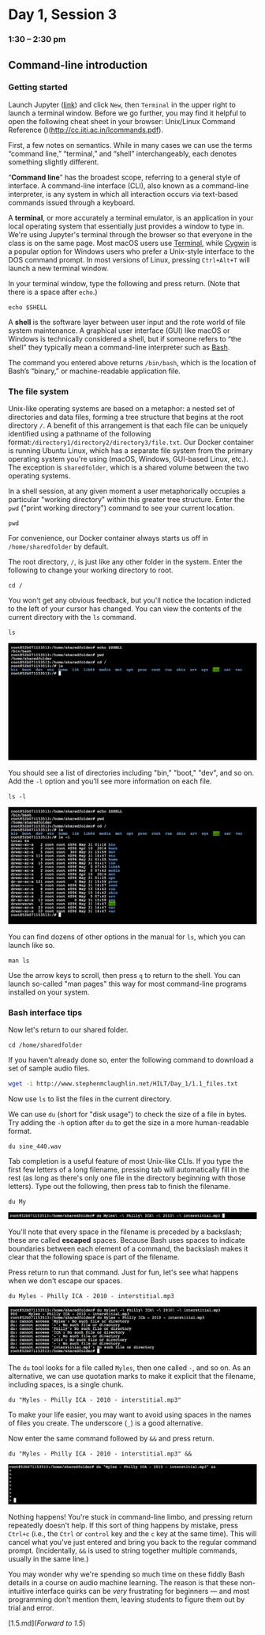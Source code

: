 # Day 1, Session 3
### 1:30 – 2:30 pm

<!-- talk briefly about unix history -->

<!-- link to Stephenson -->


## Command-line introduction
<!-- (11:30–12:00) -->

<!-- People will work on their own. -->

<!-- We can continue after lunch if people are taking a while. -->


### Getting started

Launch Jupyter ([link](http://localhost:8888/)) and click `New`, then `Terminal` in the upper right to launch a terminal window. Before we go further, you may find it helpful to open the following cheat sheet in your browser: Unix/Linux Command Reference ()(http://cc.iiti.ac.in/lcommands.pdf).

First, a few notes on semantics. While in many cases we can use the terms “command line,” “terminal,” and “shell” interchangeably, each denotes something slightly different.

“**Command line**” has the broadest scope, referring to a general style of interface. A command-line interface (CLI), also known as a command-line interpreter, is any system in which all interaction occurs via text-based commands issued through a keyboard.

A **terminal**, or more accurately a terminal emulator, is an application in your local operating system that essentially just provides a window to type in. We're using Jupyter's terminal through the browser so that everyone in the class is on the same page. Most macOS users use [Terminal](https://en.wikipedia.org/wiki/Terminal_(macOS)), while [Cygwin](https://www.cygwin.com/) is a popular option for Windows users who prefer a Unix-style interface to the DOS command prompt. In most versions of Linux, pressing `Ctrl+Alt+T` will launch a new terminal window.

In your terminal window, type the following and press return. (Note that there is a space after `echo`.)

```
echo $SHELL
```

A **shell** is the software layer between user input and the rote world of file system maintenance. A graphical user interface (GUI) like macOS or Windows is technically considered a shell, but if someone refers to “the shell” they typically mean a command-line interpreter such as [Bash](https://en.wikipedia.org/wiki/Bash_(Unix_shell)).

The command you entered above returns `/bin/bash`, which is the location of Bash’s “binary,” or machine-readable application file.

### The file system

Unix-like operating systems are based on a metaphor: a nested set of directories and data files, forming a tree structure that begins at the root directory `/`. A benefit of this arrangement is that each file can be uniquely identified using a pathname of the following format:`/directory1/directory2/directory3/file.txt`. Our Docker container is running Ubuntu Linux, which has a separate file system from the primary operating system you're using (macOS, Windows, GUI-based Linux, etc.). The exception is `sharedfolder`, which is a shared volume between the two operating systems.

In a shell session, at any given moment a user metaphorically occupies a particular "working directory" within this greater tree structure. Enter the `pwd` ("print working directory") command to see your current location.

```
pwd
```

For convenience, our Docker container always starts us off in `/home/sharedfolder` by default.

The root directory, `/`, is just like any other folder in the system. Enter the following to change your working directory to root.

```
cd /
```

You won't get any obvious feedback, but you'll notice the location indicted to the left of your cursor has changed. You can view the contents of the current directory with the `ls` command.

```
ls
```

![](img/cli01.png)

You should see a list of directories including "bin," "boot," "dev", and so on. Add the `-l` option and you’ll see more information on each file.

```
ls -l
```

![](img/cli02.png)

You can find dozens of other options in the manual for `ls`, which you can launch like so.

```
man ls
```

Use the arrow keys to scroll, then press `q` to return to the shell. You can launch so-called "man pages" this way for most command-line programs installed on your system.

### Bash interface tips

Now let's return to our shared folder.

```
cd /home/sharedfolder
```

If you haven't already done so, enter the following command to download a set of sample audio files.  

```bash
wget -i http://www.stephenmclaughlin.net/HILT/Day_1/1.1_files.txt
```

Now use `ls` to list the files in the current directory.

We can use `du` (short for "disk usage") to check the size of a file in bytes. Try adding the `-h` option after `du` to get the size in a more human-readable format.

```
du sine_440.wav
```

Tab completion is a useful feature of most Unix-like CLIs. If you type the first few letters of a long filename, pressing tab will automatically fill in the rest (as long as there's only one file in the directory beginning with those letters). Type out the following, then press tab to finish the filename.

```
du My
```

![](img/cli03.png)

You'll note that every space in the filename is preceded by a backslash; these are called **escaped** spaces. Because Bash uses spaces to indicate boundaries between each element of a command, the backslash makes it clear that the following space is part of the filename.

Press return to run that command. Just for fun, let's see what happens when we don't escape our spaces.

```
du Myles - Philly ICA - 2010 - interstitial.mp3
```

![](img/cli04.png)

The `du` tool looks for a file called `Myles`, then one called `-`, and so on. As an alternative, we can use quotation marks to make it explicit that the filename, including spaces, is a single chunk.

```
du "Myles - Philly ICA - 2010 - interstitial.mp3"
```

To make your life easier, you may want to avoid using spaces in the names of files you create. The underscore (`_`) is a good alternative.

Now enter the same command followed by `&&` and press return.

```
du "Myles - Philly ICA - 2010 - interstitial.mp3" &&
```

![](img/cli05.png)

Nothing happens! You're stuck in command-line limbo, and pressing return repeatedly doesn't help. If this sort of thing happens by mistake, press `Ctrl+c` (i.e., the `Ctrl` or `control` key and the `c` key at the same time).  This will cancel what you've just entered and bring you back to the regular command prompt. (Incidentally, `&&` is used to string together multiple commands, usually in the same line.)

You may wonder why we're spending so much time on these fiddly Bash details in a course on audio machine learning. The reason is that these non-intuitive interface quirks can be *very* frustrating for beginners — and most programming don't mention them, leaving students to figure them out by trial and error.


[1.5.md](*Forward to 1.5*)
